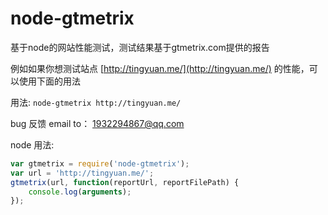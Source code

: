 # node-gtmetrix

基于node的网站性能测试，测试结果基于gtmetrix.com提供的报告

例如如果你想测试站点 [http://tingyuan.me/](http://tingyuan.me/) 的性能，可以使用下面的用法

用法: `node-gtmetrix http://tingyuan.me/`

bug 反馈 email to： <1932294867@qq.com>

node 用法:
```javascript
var gtmetrix = require('node-gtmetrix');
var url = 'http://tingyuan.me/';
gtmetrix(url, function(reportUrl, reportFilePath) {
	console.log(arguments);
});
```